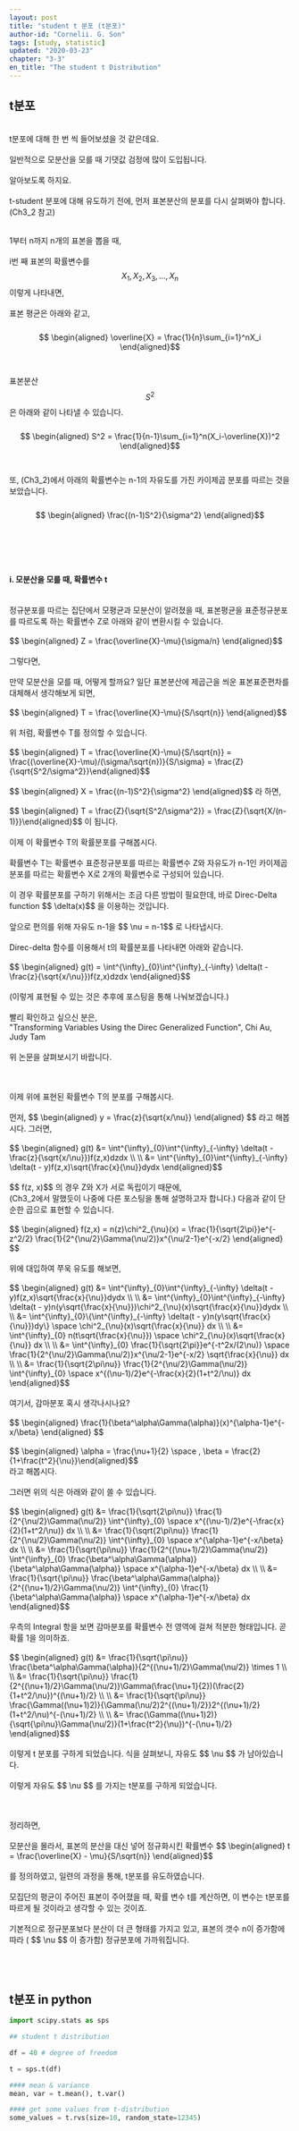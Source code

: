 ```yaml
---
layout: post
title: "student t 분포 (t분포)"
author-id: "Cornelii. G. Son"
tags: [study, statistic]
updated: "2020-03-23"
chapter: "3-3"
en_title: "The student t Distribution"
---
```


## t분포
<br/>
t분포에 대해 한 번 씩 들어보셨을 것 같은데요.
<br/><br/>
일반적으로 모분산을 모를 때 기댓값 검정에 많이 도입됩니다.
<br/><br/>
알아보도록 하지요.
<br/><br/>
t-student 분포에 대해 유도하기 전에, 먼저 표본분산의 분포를 다시 살펴봐야 합니다. (Ch3_2 참고)
<br/><br/>

1부터 n까지 n개의 표본을 뽑을 때, 
<br/><br/>
i번 째 표본의 확률변수를
$$ X_1, X_2, X_3, ... , X_n $$
이렇게 나타내면,
<br/><br/>
표본 평균은 아래와 같고,
<br/><br/>
$$ \begin{aligned} \overline{X} = \frac{1}{n}\sum_{i=1}^nX_i \end{aligned}$$
<br/><br/>
표본분산 
$$ S^2 $$
은 아래와 같이 나타낼 수 있습니다.
<br/><br/>
$$ \begin{aligned} S^2 = \frac{1}{n-1}\sum_{i=1}^n(X_i-\overline{X})^2 \end{aligned}$$
<br/><br/>
또, (Ch3_2)에서 아래의 확률변수는 n-1의 자유도를 가진 카이제곱 분포를 따르는 것을 보았습니다.
<br/><br/>
$$ \begin{aligned} \frac{(n-1)S^2}{\sigma^2} \end{aligned}$$
<br/><br/>
<br/><br/>


#### i. 모분산을 모를 때, 확률변수 t
<br/>
정규분포를 따르는 집단에서 모평균과 모분산이 알려졌을 때, 표본평균을 표준정규분포를 따르도록 하는 확률변수 Z로 아래와 같이 변환시킬 수 있습니다.
<br/><br/>
$$ \begin{aligned} Z = \frac{\overline{X}-\mu}{\sigma/n} \end{aligned}$$
<br/><br/>
그렇다면,
<br/><br/>
만약 모분산을 모를 때, 어떻게 할까요? 일단 표본분산에 제곱근을 씌운 표본표준편차를 대체해서 생각해보게 되면,
<br/><br/>
$$ \begin{aligned} T = \frac{\overline{X}-\mu}{S/\sqrt{n}} \end{aligned}$$
<br/><br/>
위 처럼, 확률변수 T를 정의할 수 있습니다.
<br/><br/>
$$ \begin{aligned} T = \frac{\overline{X}-\mu}{S/\sqrt{n}} = \frac{(\overline{X}-\mu)/(\sigma/\sqrt{n})}{S/\sigma} = \frac{Z}{\sqrt{S^2/\sigma^2}}\end{aligned}$$
<br/><br/>
$$ \begin{aligned} X =  \frac{(n-1)S^2}{\sigma^2} \end{aligned}$$
라 하면,
<br/><br/>
$$ \begin{aligned} T = \frac{Z}{\sqrt{S^2/\sigma^2}} = \frac{Z}{\sqrt{X/(n-1)}}\end{aligned}$$
이 됩니다.
<br/><br/>
이제 이 확률변수 T의 확률분포를 구해봅시다.
<br/><br/>
확률변수 T는 확률변수 표준정규분포를 따르는 확률변수 Z와 자유도가 n-1인 카이제곱 분포를 따르는 확률변수 X로 2개의 확률변수로 구성되어 있습니다.
<br/><br/>
이 경우 확률분포를 구하기 위해서는 조금 다른 방법이 필요한데, 바로 Direc-Delta function
$$ \delta(x)$$
을 이용하는 것입니다.
<br/><br/>
앞으로 편의를 위해 자유도 n-1을
$$ \nu = n-1$$
로 나타냅시다.
<br/><br/>
Direc-delta 함수를 이용해서 t의 확률분포를 나타내면 아래와 같습니다.
<br/><br/>
$$ \begin{aligned} g(t) = \int^{\infty}_{0}\int^{\infty}_{-\infty} \delta(t - \frac{z}{\sqrt{x/\nu}})f(z,x)dzdx \end{aligned}$$
<br/><br/>
(이렇게 표현될 수 있는 것은 추후에 포스팅을 통해 나눠보겠습니다.)
<br/><br/>
빨리 확인하고 싶으신 분은, 
<br/>
"Transforming Variables Using the Direc Generalized Function", Chi Au, Judy Tam 
<br/><br/>
위 논문을 살펴보시기 바랍니다.
<br/><br/>
<br/><br/>
이제 위에 표현된 확률변수 T의 분포를 구해봅시다.
<br/><br/>
먼저, 
$$ \begin{aligned} y = \frac{z}{\sqrt{x/\nu}} \end{aligned} $$
라고 해봅시다. 그러면,
<br/><br/>
$$ \begin{aligned} g(t) &= \int^{\infty}_{0}\int^{\infty}_{-\infty} \delta(t - \frac{z}{\sqrt{x/\nu}})f(z,x)dzdx \\ \\
&=  \int^{\infty}_{0}\int^{\infty}_{-\infty} \delta(t - y)f(z,x)\sqrt{\frac{x}{\nu}}dydx
\end{aligned}$$
<br/><br/>
$$ f(z, x)$$
의 경우 Z와 X가 서로 독립이기 때문에,
<br/>
(Ch3_2에서 말했듯이 나중에 다른 포스팅을 통해 설명하고자 합니다.) 다음과 같이 단순한 곱으로 표현할 수 있습니다.
<br/><br/>
$$ \begin{aligned} f(z,x) = n(z)\chi^2_{\nu}(x) = \frac{1}{\sqrt{2\pi}}e^{-z^2/2} \frac{1}{2^{\nu/2}\Gamma(\nu/2)}x^{\nu/2-1}e^{-x/2} \end{aligned} $$
<br/><br/>
위에 대입하여 쭈욱 유도를 해보면,
<br/><br/>
$$ \begin{aligned} g(t) &= \int^{\infty}_{0}\int^{\infty}_{-\infty} \delta(t - y)f(z,x)\sqrt{\frac{x}{\nu}}dydx \\ \\
&= \int^{\infty}_{0}\int^{\infty}_{-\infty} \delta(t - y)n(y\sqrt{\frac{x}{\nu}})\chi^2_{\nu}(x)\sqrt{\frac{x}{\nu}}dydx \\ \\
&= \int^{\infty}_{0}\{\int^{\infty}_{-\infty} \delta(t - y)n(y\sqrt{\frac{x}{\nu}})dy\} \space \chi^2_{\nu}(x)\sqrt{\frac{x}{\nu}}  dx \\ \\
&= \int^{\infty}_{0} n(t\sqrt{\frac{x}{\nu}}) \space \chi^2_{\nu}(x)\sqrt{\frac{x}{\nu}}  dx \\ \\
&= \int^{\infty}_{0} \frac{1}{\sqrt{2\pi}}e^{-t^2x/(2\nu)} \space \frac{1}{2^{\nu/2}\Gamma(\nu/2)}x^{\nu/2-1}e^{-x/2} \sqrt{\frac{x}{\nu}} dx \\ \\
&= \frac{1}{\sqrt{2\pi\nu}} \frac{1}{2^{\nu/2}\Gamma(\nu/2)} \int^{\infty}_{0} \space x^{(\nu-1)/2}e^{-\frac{x}{2}(1+t^2/\nu)} dx
\end{aligned}$$
<br/><br/>
여기서, 감마분포 혹시 생각나시나요?
<br/><br/>
$$ \begin{aligned} \frac{1}{\beta^\alpha\Gamma(\alpha)}(x)^{\alpha-1}e^{-x/\beta}
\end{aligned} $$
<br/><br/>
$$ \begin{aligned} \alpha = \frac{\nu+1}{2} \space , \beta = \frac{2}{1+\frac{t^2}{\nu}}\end{aligned}$$
<br/>
라고 해봅시다.
<br/><br/>
그러면 위의 식은 아래와 같이 쓸 수 있습니다.
<br/><br/>
$$ \begin{aligned} g(t)
&= \frac{1}{\sqrt{2\pi\nu}} \frac{1}{2^{\nu/2}\Gamma(\nu/2)} \int^{\infty}_{0} \space x^{(\nu-1)/2}e^{-\frac{x}{2}(1+t^2/\nu)} dx \\ \\ 
&= \frac{1}{\sqrt{2\pi\nu}} \frac{1}{2^{\nu/2}\Gamma(\nu/2)} \int^{\infty}_{0} \space x^{\alpha-1}e^{-x/\beta} dx \\ \\
&= \frac{1}{\sqrt{\pi\nu}} \frac{1}{2^{(\nu+1)/2}\Gamma(\nu/2)} \int^{\infty}_{0} \frac{\beta^\alpha\Gamma(\alpha)}{\beta^\alpha\Gamma(\alpha)} \space x^{\alpha-1}e^{-x/\beta} dx \\ \\
&= \frac{1}{\sqrt{\pi\nu}} \frac{\beta^\alpha\Gamma(\alpha)}{2^{(\nu+1)/2}\Gamma(\nu/2)} \int^{\infty}_{0} \frac{1}{\beta^\alpha\Gamma(\alpha)} \space x^{\alpha-1}e^{-x/\beta} dx \end{aligned}$$
<br/><br/>
우측의 Integral 항을 보면 감마분포를 확률변수 전 영역에 걸쳐 적분한 형태입니다. 곧 확률 1을 의미하죠.
<br/><br/>
$$ \begin{aligned} g(t)
&= \frac{1}{\sqrt{\pi\nu}} \frac{\beta^\alpha\Gamma(\alpha)}{2^{(\nu+1)/2}\Gamma(\nu/2)} \times 1 \\ \\
&= \frac{1}{\sqrt{\pi\nu}} \frac{1}{2^{(\nu+1)/2}\Gamma(\nu/2)}\Gamma(\frac{\nu+1}{2})(\frac{2}{1+t^2/\nu})^{(\nu+1)/2} \\ \\
&= \frac{1}{\sqrt{\pi\nu}} \frac{\Gamma((\nu+1)2)}{\Gamma(\nu/2)2^{(\nu+1)/2}}2^{(\nu+1)/2}(1+t^2/\nu)^{-(\nu+1)/2} \\ \\
&= \frac{\Gamma((\nu+1)2)}{\sqrt{\pi\nu}\Gamma(\nu/2)}(1+\frac{t^2}{\nu})^{-(\nu+1)/2}
\end{aligned}$$
<br/><br/>
이렇게 t 분포를 구하게 되었습니다. 식을 살펴보니, 자유도
$$ \nu $$
가 남아있습니다.
<br/><br/>
이렇게 자유도
$$ \nu $$
를 가지는 t분포를 구하게 되었습니다.
<br/><br/>
<br/><br/>
정리하면,
<br/><br/>
모분산을 몰라서, 표본의 분산을 대신 넣어 정규화시킨 확률변수 
$$ \begin{aligned} t = \frac{\overline{X} - \mu}{S/\sqrt{n}} \end{aligned}$$
<br/><br/>
를 정의하였고, 일련의 과정을 통해, t분포를 유도하였습니다.
<br/><br/>
모집단의 평균이 주어진 표본이 주어졌을 때, 확률 변수 t를 계산하면, 이 변수는 t분포를 따르게 될 것이라고 생각할 수 있는 것이죠.
<br/><br/>
기본적으로 정규분포보다 분산이 더 큰 형태를 가지고 있고, 표본의 갯수 n이 증가함에 따라 (
$$ \nu $$
이 증가함) 정규분포에 가까워집니다. 
<br/><br/>
<br/><br/>

## t분포 in python

```python
import scipy.stats as sps

## student t distribution

df = 40 # degree of freedom

t = sps.t(df)

#### mean & variance
mean, var = t.mean(), t.var()

#### get some values from t-distribution
some_values = t.rvs(size=10, random_state=12345)

```